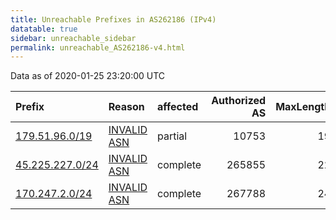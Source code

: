 ```yaml
---
title: Unreachable Prefixes in AS262186 (IPv4)
datatable: true
sidebar: unreachable_sidebar
permalink: unreachable_AS262186-v4.html
---
```


Data as of 2020-01-25 23:20:00 UTC


<div class="datatable-begin"></div>

| Prefix                                                   | Reason                                                                                                  | affected   |   Authorized AS |   MaxLength | Anchor                                         |   unreachable /24s |
|:---------------------------------------------------------|:--------------------------------------------------------------------------------------------------------|:-----------|----------------:|------------:|:-----------------------------------------------|-------------------:|
| [179.51.96.0/19](https://stat.ripe.net/179.51.96.0/19)   | [INVALID ASN](https://rpki-validator.ripe.net/announcement-preview?asn=AS262186&prefix=179.51.96.0/19)  | partial    |           10753 |          19 | [LACNIC](unreachable_LACNIC_RPKI_Root-v4.html) |                 32 |
| [45.225.227.0/24](https://stat.ripe.net/45.225.227.0/24) | [INVALID ASN](https://rpki-validator.ripe.net/announcement-preview?asn=AS262186&prefix=45.225.227.0/24) | complete   |          265855 |          22 | [LACNIC](unreachable_LACNIC_RPKI_Root-v4.html) |                  1 |
| [170.247.2.0/24](https://stat.ripe.net/170.247.2.0/24)   | [INVALID ASN](https://rpki-validator.ripe.net/announcement-preview?asn=AS262186&prefix=170.247.2.0/24)  | complete   |          267788 |          24 | [LACNIC](unreachable_LACNIC_RPKI_Root-v4.html) |                  1 |

<div class="datatable-end"></div>